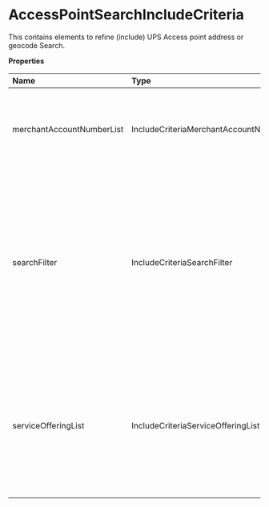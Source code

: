 # AccessPointSearchIncludeCriteria

This contains elements to refine (include) UPS Access point address or geocode Search.

**Properties**

| Name                      | Type                                     | Required | Description                                                                                                                                                                                                                           |
| :------------------------ | :--------------------------------------- | :------- | :------------------------------------------------------------------------------------------------------------------------------------------------------------------------------------------------------------------------------------ |
| merchantAccountNumberList | IncludeCriteriaMerchantAccountNumberList | ❌       | This contains the list of Merchant Account numbers to be used for finding private network access points.                                                                                                                              |
| searchFilter              | IncludeCriteriaSearchFilter              | ❌       | Container to hold one or more search criteria for UPS Access Points that allow DCR, Shipping and ClickAndCollect access. Only applicable when the UPS access point candidate list is obtained in search by address or geocode search. |
| serviceOfferingList       | IncludeCriteriaServiceOfferingList       | ❌       | Container to hold end point service offering List for UPS Access point. Applicable only when a UPS Access Point candidate list is obtained in search by address or geocode search.                                                    |

<!-- This file was generated by liblab | https://liblab.com/ -->
